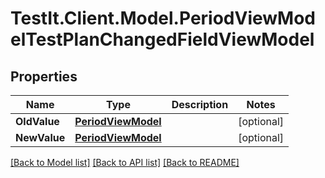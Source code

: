 # TestIt.Client.Model.PeriodViewModelTestPlanChangedFieldViewModel

## Properties

Name | Type | Description | Notes
------------ | ------------- | ------------- | -------------
**OldValue** | [**PeriodViewModel**](PeriodViewModel.md) |  | [optional] 
**NewValue** | [**PeriodViewModel**](PeriodViewModel.md) |  | [optional] 

[[Back to Model list]](../README.md#documentation-for-models) [[Back to API list]](../README.md#documentation-for-api-endpoints) [[Back to README]](../README.md)

